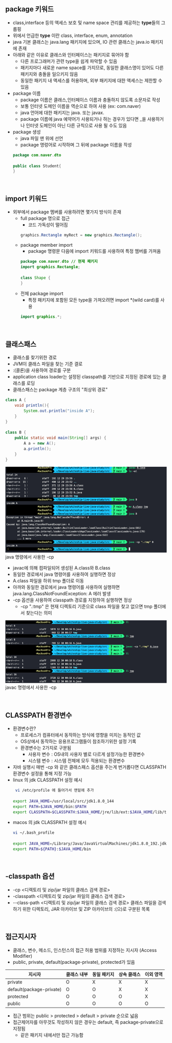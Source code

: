 ## package 키워드
- class,interface 등의 액세스 보호 및 name space 관리를 제공하는 **type**들의 그룹핑
- 위에서 언급한 **type** 이란 class, interface, enum, annotation
- java 기본 클래스는 java.lang 패키지에 있으며, IO 관련 클래스는 java.io 패키지에 존재
- 아래와 같은 이유로 클래스와 인터페이스는 패키지로 묶어야 함
  - 다른 프로그래머가 관련 type을 쉽게 파악할 수 있음
  - 패키지마다 새로운 name space를 가지므로, 동일한 클래스명이 있어도 다른 패키지와 충돌을 일으키지 않음
  - 동일한 패키지 내 액세스를 허용하며, 외부 패키지에 대한 액세스는 제한할 수 있음
- package 이름
  - package 이름은 클래스,인터페이스 이름과 충돌하지 않도록 소문자로 작성
  - 보통 인터넷 도메인 이름을 역순으로 하여 사용 (ex: com.naver)
  - java 언어에 대한 패키지는 java. 또는 javax. 
  - package 이름에 java 예약어가 사용되거나 하는 경우가 있다면 _을 사용하거나 인터넷 도메인이 아닌 다른 규칙으로 사용 될 수도 있음
- package 생성
  - java 파일 맨 위에 선언
  - package 명렁어로 시작하며 그 뒤에 package 이름을 작성
  ~~~java
  package com.naver.dto
  
  public class Student{
  }
  ~~~

</br>

## import 키워드
- 외부에서 package 멤버를 사용하려면 몇가지 방식이 존재
  - full package 명으로 접근
    - 코드 가독성이 떨어짐
     ~~~java
     graphics.Rectangle myRect = new graphics.Rectangle();
     ~~~
  - package member import
    - package 명령문 다음에 import 키워드를 사용하여 특정 멤버를 가져옴
    ~~~java
    package com.naver.dto // 현재 패키지
    import graphics.Rectangle; 
    
    class Shape {
    }
    ~~~
  - 전체 package import
    - 특정 패키지에 포함된 모든 type을 가져오려면 import *(wild card)를 사용
    ~~~java
    import graphics.*; 
    ~~~
  
</br>

## 클래스패스
- 클래스를 찾기위한 경로
- JVM이 클래스 파일을 찾는 기준 결로
- :(콜론)을 사용하여 경로를 구분
- application class loader는 설정된 classpath를 기반으로 지정된 경로에 있는 클래스를 로딩
- 클래스패스는 package 계층 구조의 "최상위 경로"
~~~java
class A {
    void println(){
        System.out.println("inside A");
    }
}

class B {
    public static void main(String[] args) {
        A a = new A();
        a.println();
    }
}
~~~
![classpath-sample](/img/classpath-sample.png)  
java 명령에서 사용한 -cp
  - javac에 의해 컴파일되어 생성된 A.class와 B.class
  - 동일한 경로에서 java 명령어를 사용하여 실행하면 정상
  - A.class 파일을 하위 tmp 폴더로 이동
  - 아까와 동일한 경로에서 java 명령어를 사용하여 실행하면 java.lang.ClassNotFoundException: A 에러 발생
  - -cp 옵션을 사용하여 classpath 경로를 지정하여 실행하면 정상
    - -cp ".:tmp" 은 현재 디렉토리 기준으로 class 파일을 찾고 없으면 tmp 폴더에서 찾는다는 의미
    
![classpath-sample2](/img/classpath-sample2.png)  
javac 명령에서 사용한 -cp

</br>

## CLASSPATH 환경변수
- 환경변수란?
  - 프로세스가 컴퓨터에서 동작하는 방식에 영향을 미치는 동적인 값
  - OS상에서 동작하는 응용프로그램들이 참조하기위한 설정 기록
  - 환경변수는 2가지로 구분됨
    - 사용자 변수 : OS내의 사용자 별로 다르게 설정가능한 환경변수
    - 시스템 변수 : 시스템 전체에 모두 적용되는 환경변수
- 자바 실행시 매번 -cp 와 같은 클래스패스 옵션을 주는게 번거롭다면 CLASSPATH 환경변수 설정을 통해 지정 가능
- linux 의 jdk CLASSPATH 설정 예시
  ~~~bash
   vi /etc/profile 에 들어가서 맨밑에 추가

  export JAVA_HOME=/usr/local/src/jdk1.8.0_144
  export PATH=$JAVA_HOME/bin:$PATH
  export CLASSPATH=$CLASSPATH:$JAVA_HOME/jre/lib/ext:$JAVA_HOME/lib/tools.jar
  ~~~
- macos 의 jdk CLASSPATH 설정 예시
  ~~~bash
  vi ~/.bash_profile

  export JAVA_HOME=/Library/Java/JavaVirtualMachines/jdk1.8.0_192.jdk/Contents/Home
  export PATH=${PATH}:$JAVA_HOME/bin
  ~~~

</br>

## -classpath 옵션
-  -cp <디렉토리 및 zip/jar 파일의 클래스 검색 경로>
-  -classpath <디렉토리 및 zip/jar 파일의 클래스 검색 경로>
-  --class-path <디렉토리 및 zip/jar 파일의 클래스 검색 경로> 클래스 파일을 검색하기 위한 디렉토리, JAR 아카이브 및 ZIP 아카이브의 :(으)로 구분된 목록

</br>

## 접근지시자
- 클래스, 변수, 메소드, 인스턴스의 접근 허용 범위를 지정하는 지시자 (Access Modifier)
- public, private, default(package-private), protected가 있음

| 지시자 | 클래스 내부 | 동일 패키지 | 상속 클래스 | 이외 영역 |
| ----- | ---------|----------|----------|--------|
| private | O | X | X | X |
| default(package-private) | O | O | X | X |
| protected | O | O | O | X |
| public | O | O | O | O |

- 접근 범위는 public > protected > default > private 순으로 넓음
- 접근제어자를 아무것도 작성하지 않은 경우는 default, 즉 package-private으로 지정됨
  - 같은 패키지 내에서만 접근 가능함

